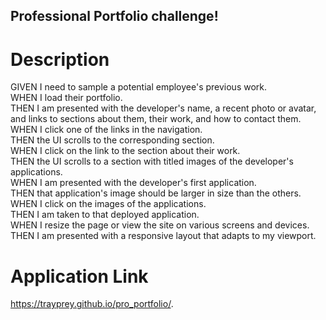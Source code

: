 ## Professional Portfolio challenge!

# Description
GIVEN I need to sample a potential employee's previous work.  
WHEN I load their portfolio.  
THEN I am presented with the developer's name, a recent photo or avatar, and links to sections about them, their work, and how to contact them.  
WHEN I click one of the links in the navigation.  
THEN the UI scrolls to the corresponding section.  
WHEN I click on the link to the section about their work.  
THEN the UI scrolls to a section with titled images of the developer's applications.  
WHEN I am presented with the developer's first application.  
THEN that application's image should be larger in size than the others.  
WHEN I click on the images of the applications.  
THEN I am taken to that deployed application.  
WHEN I resize the page or view the site on various screens and devices.  
THEN I am presented with a responsive layout that adapts to my viewport.  

# Application Link
https://trayprey.github.io/pro_portfolio/.  
